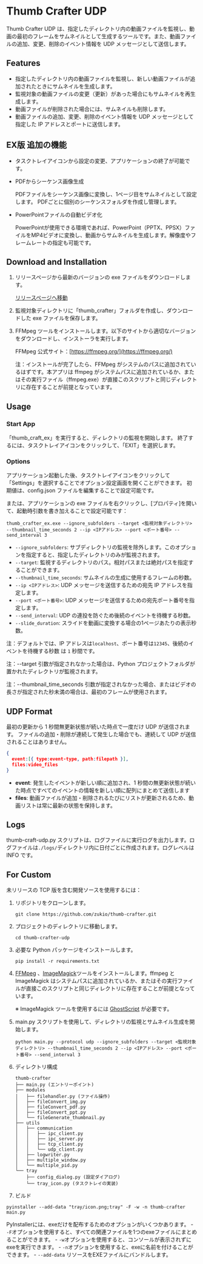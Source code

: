 # Thumb Crafter UDP

Thumb Crafter UDP は、指定したディレクトリ内の動画ファイルを監視し、動画の最初のフレームをサムネイルとして生成するツールです。また、動画ファイルの追加、変更、削除のイベント情報を UDP メッセージとして送信します。

## Features

- 指定したディレクトリ内の動画ファイルを監視し、新しい動画ファイルが追加されたときにサムネイルを生成します。
- 監視対象の動画ファイルの変更（更新）があった場合にもサムネイルを再生成します。
- 動画ファイルが削除された場合には、サムネイルも削除します。
- 動画ファイルの追加、変更、削除のイベント情報を UDP メッセージとして指定した IP アドレスとポートに送信します。

## EX版 追加の機能

- タスクトレイアイコンから設定の変更、アプリケーションの終了が可能です。

- PDFからシーケンス画像生成

  PDFファイルをシーケンス画像に変換し、1ページ目をサムネイルとして設定します。
  PDFごとに個別のシーケンスフォルダを作成し管理します。

- PowerPointファイルの自動ビデオ化

  PowerPointが使用できる環境であれば、PowerPoint（PPTX、PPSX）ファイルをMP4ビデオに変換し、動画からサムネイルを生成します。解像度やフレームレートの指定も可能です。

## Download and Installation

1. リリースページから最新のバージョンの exe ファイルをダウンロードします。

   [リリースページへ移動](https://github.com/zukio/thumb-crafter/releases/tag/udpexe1.0)

2. 監視対象ディレクトリに「thumb_crafter」フォルダを作成し、ダウンロードした exe ファイルを保存します。

3. FFMpeg ツールをインストールします。以下のサイトから適切なバージョンをダウンロードし、インストーラを実行します。

   FFMpeg 公式サイト：[https://ffmpeg.org/](https://ffmpeg.org/)

   注：インストールが完了したら、FFMpeg がシステムのパスに追加されているはずです。本アプリは ffmpeg がシステムパスに追加されているか、またはその実行ファイル（ffmpeg.exe）が直接このスクリプトと同じディレクトリに存在することが前提となっています。

## Usage

### Start App

「thumb_craft_ex」を実行すると、ディレクトリの監視を開始します。
終了するには、タスクトレイアイコンをクリックして、「EXIT」を選択します。

### Options

アプリケーション起動した後、タスクトレイアイコンをクリックして「Settings」を選択することでオプション設定画面を開くことができます。
初期値は、config.json ファイルを編集することで設定可能です。

または、アプリケーションの exe ファイルを右クリックし、[プロパティ]を開いて、起動時引数を書き加えることで設定可能です：

```shell
thumb_crafter_ex.exe --ignore_subfolders --target <監視対象ディレクトリ> --thumbnail_time_seconds 2 --ip <IPアドレス> --port <ポート番号> --send_interval 3
```

- `--ignore_subfolders`: サブディレクトリの監視を除外します。このオプションを指定すると、指定したディレクトリのみが監視されます。
- `--target`: 監視するディレクトリのパス。相対パスまたは絶対パスを指定することができます。
- `--thumbnail_time_seconds`: サムネイルの生成に使用するフレームの秒数。
- `--ip <IPアドレス>`: UDP メッセージを送信するための宛先 IP アドレスを指定します。
- `--port <ポート番号>`: UDP メッセージを送信するための宛先ポート番号を指定します。
- `--send_interval`: UDP の連投を防ぐため後続のイベントを待機する秒数。
- `--slide_duration`: スライドを動画に変換する場合の1ページあたりの表示秒数。

注：デフォルトでは、IP アドレスは`localhost`、ポート番号は`12345`、後続のイベントを待機する秒数 は `1` 秒間です。

注：--target 引数が指定されなかった場合は、Python プロジェクトフォルダが置かれたディレクトリが監視されます。

注：--thumbnail_time_seconds 引数が指定されなかった場合、またはビデオの長さが指定された秒未満の場合は、最初のフレームが使用されます。

## UDP Format

最初の更新から 1 秒間無更新状態が続いた時点で一度だけ UDP が送信されます。
ファイルの追加・削除が連続して発生した場合でも、連続して UDP が送信されることはありません。

``` json
{
  event:[{ type:event-type, path:filepath }],
  files:video_files
}
```

- __event__: 発生したイベントが新しい順に追加され、1 秒間の無更新状態が続いた時点ですべてのイベントの情報を新しい順に配列にまとめて送信します
- __files__: 動画ファイルが追加・削除されるたびにリストが更新されるため、動画リストは常に最新の状態を保持します。

## Logs

thumb-craft-udp.py スクリプトは、ログファイルに実行ログを出力します。ログファイルは`./logs/`ディレクトリ内に日付ごとに作成されます。ログレベルは INFO です。

## For Custom

未リリースの TCP 版を含む開発ソースを使用するには：

1. リポジトリをクローンします。

   ```shell
   git clone https://github.com/zukio/thumb-crafter.git
   ```

2. プロジェクトのディレクトリに移動します。

   ```shell
   cd thumb-crafter-udp
   ```

3. 必要な Python パッケージをインストールします。

   ```shell
   pip install -r requirements.txt
   ```

4. [FFMpeg](https://ffmpeg.org/) 、[ImageMagick](https://imagemagick.org/script/download.php)ツールをインストールします。ffmpeg と ImageMagick はシステムパスに追加されているか、またはその実行ファイルが直接このスクリプトと同じディレクトリに存在することが前提となっています。

   ※ ImageMagick ツールを使用するには [GhostScript](https://ghostscript.com/releases/gsdnld.html) が必要です。

5. main.py スクリプトを使用して、ディレクトリの監視とサムネイル生成を開始します。

   ```shell
   python main.py --protocol udp --ignore_subfolders --target <監視対象ディレクトリ> --thumbnail_time_seconds 2 --ip <IPアドレス> --port <ポート番号> --send_interval 3
   ```

6. ディレクトリ構成

   ```text
   thumb-crafter
   ├── main.py (エントリーポイント)
   ├── modules
   │   ├── filehandler.py (ファイル操作)
   │   ├── fileConvert_img.py
   │   ├── fileConvert_pdf.py
   │   ├── fileConvert_ppt.py
   │   └── fileGenerate_thumbnail.py
   ├── utils
   │   ├── communication
   │   │   ├── ipc_client.py
   │   │   ├── ipc_server.py
   │   │   ├── tcp_client.py
   │   │   └── udp_client.py
   │   ├── logwriter.py
   │   ├── multiple_window.py
   │   └── multiple_pid.py
   └── tray
       ├── config_dialog.py (設定ダイアログ)
       └── tray_icon.py (タスクトレイの実装)
   ```

7. ビルド

  ``` shell
  pyinstaller --add-data "tray/icon.png;tray" -F -w -n thumb-crafter main.py
  ```

  PyInstallerには、exeだけを配布するためのオプションがいくつかあります。
    - `-F`オプションを使用すると、すべての関連ファイルを1つのexeファイルにまとめることができます。
    - `-w`オプションを使用すると、コンソールが表示されずにexeを実行できます。
    - `-n`オプションを使用すると、exeに名前を付けることができます。
    - `--add-data` リソースをEXEファイルにバンドルします。
